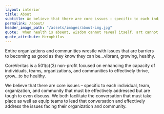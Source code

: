 ```yaml
---
layout: interior
title: About
subtitle: We believe that there are core issues – specific to each individual, team, organization, and community that must be effectively addressed but are tough to even discuss.
permalink: /about/
header_image_path: "/assets/images/about-img.jpg"
quote:  When health is absent, wisdom cannot reveal itself, art cannot manifest, strength cannot fight, wealth becomes useless, and intelligence cannot be applied.
quote_attribute: Herophilus
---
```


Entire organizations and communities wrestle with issues that are barriers to becoming as good as they know they can be…vibrant, growing, healthy.

CoreVeritas is a 501(c)(3) non-profit focused on enhancing the capacity of individuals, teams, organizations, and communities to effectively thrive, grow…to be healthy. 

We believe that there are core issues – specific to each individual, team, organization, and community that must be effectively addressed but are tough to even discuss.  We both facilitate the conversation that must take place as well as equip teams to lead that conversation and effectively address the issues facing their organization and community. 
